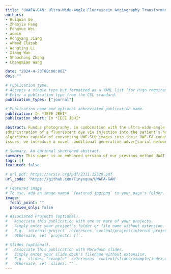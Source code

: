 ```yaml
---
title: "UWAFA-GAN: Ultra-Wide-Angle Fluorescein Angiography Transformation via Multi-scale Generation and Registration Enhancement"
authors:
- Ruiquan Ge
- Zhaojie Fang
- Pengxue Wei
- admin
- Hongyang Jiang
- Ahmed Elazab
- Wangting Li
- Xiang Wan
- Shaochong Zhang
- Changmiao Wang

date: "2024-4-23T00:00:00Z"
doi: ""

# Publication type.
# Accepts a single type but formatted as a YAML list (for Hugo requirements).
# Enter a publication type from the CSL standard.
publication_types: ["journal"]

# Publication name and optional abbreviated publication name.
publication: In *IEEE JBHI*
publication_short: In *IEEE JBHI*

abstract: Fundus photography, in combination with the ultra-wide-angle fundus (UWF) techniques, becomes an indispensable diagnostic tool in clinical settings by offering a more comprehensive view of the retina. Nonetheless, UWF fluorescein angiography (UWF-FA) necessitates the
administration of a fluorescent dye via injection into the patient’s hand or elbow unlike UWF scanning laser ophthalmoscopy (UWF-SLO). To mitigate potential adverse effects associated with injections, researchers have proposed the development of cross-modality medical image generation
algorithms capable of converting UWF-SLO images into their UWF-FA counterparts. Current image generation techniques applied to fundus photography encounter difficulties in producing high-resolution retinal images, particularly in capturing minute vascular lesions. To address these
issues, we introduce a novel conditional generative adversarial network (UWAFA-GAN) to synthesize UWF-FA from UWF-SLO. This approach employs multi-scale generators and an attention transmit module to efficiently extract both global structures and local lesions. Additionally, to counteract the image blurriness issue that arises from training with misaligned data, a registration module is integrated within this framework. Our method performs non-trivially on inception scores and details generation. Clinical user studies further indicate that the UWF-FA images generated by UWAFA-GAN are clinically comparable to authentic images in terms of diagnostic reliability. Empirical evaluations on our proprietary UWF image datasets elucidate that UWAFA-GAN outperforms extant methodologies.

# Summary. An optional shortened abstract.
summary: This paper is an enhanced version of our previous method UWAT-GAN. It can be used to turning UWF scanning laser ophthalmoscopy(UWF-SLO) to the UWF fluorescein angiography(UWF-FA) and display the tiny vascular lesion areas. And it could be trained on a little misalignment paired UWF-SLO and UWF-FA.
tags: []
featured: false

# url_pdf: https://arxiv.org/pdf/2311.15328.pdf
url_code: 'https://github.com/Tinysqua/UWAFA-GAN'

# Featured image
# To use, add an image named `featured.jpg/png` to your page's folder. 
image:
  focal_point: ""
  preview_only: false

# Associated Projects (optional).
#   Associate this publication with one or more of your projects.
#   Simply enter your project's folder or file name without extension.
#   E.g. `internal-project` references `content/project/internal-project/index.md`.
#   Otherwise, set `projects: []`.

# Slides (optional).
#   Associate this publication with Markdown slides.
#   Simply enter your slide deck's filename without extension.
#   E.g. `slides: "example"` references `content/slides/example/index.md`.
#   Otherwise, set `slides: ""`.
---
```

